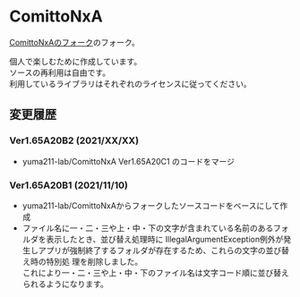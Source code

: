 # ComittoNxA

[ComittoNxAのフォーク](https://github.com/yuma211-lab/ComittoNxA)のフォーク。

個人で楽しむために作成しています。  
ソースの再利用は自由です。  
利用しているライブラリはそれぞれのライセンスに従ってください。  

## 変更履歴

### Ver1.65A20B2 (2021/XX/XX)
  - yuma211-lab/ComittoNxA Ver1.65A20C1 のコードをマージ

### Ver1.65A20B1 (2021/11/10)

  - yuma211-lab/ComittoNxAからフォークしたソースコードをベースにして作成
  - ファイル名に一・二・三や上・中・下の文字が含まれている名前のあるフォルダを表示したとき、並び替え処理時に
    IllegalArgumentException例外が発生しアプリが強制終了するフォルダが存在するため、これらの文字の並び替え時の特別処
    理を削除しました。  
    これにより一・二・三や上・中・下のファイル名は文字コード順に並び替えられるようになります。

